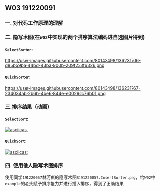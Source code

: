 ## W03 191220091

### 一. 对代码工作原理的理解



### 二. 隐写术图(在`W02`中实现的两个排序算法编码进自选图片得到)

#### `SelectSorter`:

https://user-images.githubusercontent.com/80143498/136231706-d85b59ba-44bd-43ba-900b-209f233f6326.png



#### `QuickSorter`:

https://user-images.githubusercontent.com/80143498/136231767-234034ab-2b6b-4be6-844e-e0029dc76b01.png




### 三.排序结果（动画）

#### `SelectSort`:

[![asciicast](https://asciinema.org/a/440393.svg)](https://asciinema.org/a/440393)



#### `QuickSort`:

[![asciicast](https://asciinema.org/a/440395.svg)](https://asciinema.org/a/440395)



### 四. 使用他人隐写术图排序

使用同学`191220057`林芳麒的隐写术图`S191220057.InsertSorter.png`，给`W02`中`example`的老头赋予排序能力并进行插入排序，得到了正确结果